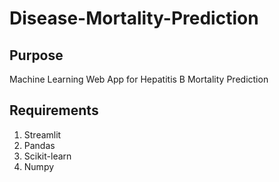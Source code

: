 # Disease-Mortality-Prediction
## Purpose
Machine Learning Web App for Hepatitis B Mortality Prediction

## Requirements
1. Streamlit
2. Pandas
3. Scikit-learn
4. Numpy
